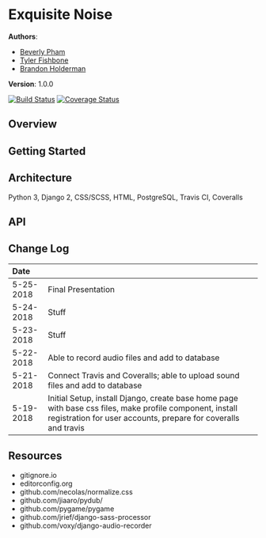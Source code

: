 # Exquisite Noise

**Authors**:
- [Beverly Pham](https://github.com/zarkle)
- [Tyler Fishbone](https://github.com/tyler-fishbone)
- [Brandon Holderman](https://github.com/brandonholderman)

**Version**: 1.0.0

[![Build Status](https://travis-ci.org/exquisite-noise/exquisite-noise.svg?branch=master)](https://travis-ci.org/exquisite-noise/exquisite-noise) [![Coverage Status](https://coveralls.io/repos/github/exquisite-noise/exquisite-noise/badge.svg?branch=master)](https://coveralls.io/github/exquisite-noise/exquisite-noise?branch=master)

## Overview
<!-- Provide a high level overview of what this application is and why you are building it, beyond the fact that it's an assignment for a Code Fellows 401 class. (i.e. What's your problem domain?) -->

## Getting Started
<!-- What are the steps that a user must take in order to build this app on their own machine and get it running? -->

## Architecture
<!-- Provide a detailed description of the application design. What technologies (languages, libraries, etc) you're using, and any other relevant design information. This is also an area which you can include any visuals; flow charts, example usage gifs, screen captures, etc.-->
Python 3, Django 2, CSS/SCSS, HTML, PostgreSQL, Travis CI, Coveralls

## API
<!-- Provide detailed instructions for your applications usage. This should include any methods or endpoints available to the user/client/developer. Each section should be formatted to provide clear syntax for usage, example calls including input data requirements and options, and example responses or return values. -->

## Change Log
<!-- Use this are to document the iterative changes made to your application as each feature is successfully implemented. Use time stamps. Here's an example:

01-01-2001 4:59pm - Added functionality to add and delete some things.
-->
| Date | |
|:--|:--|
| 5-25-2018 | Final Presentation |
| 5-24-2018 | Stuff |
| 5-23-2018 | Stuff |
| 5-22-2018 | Able to record audio files and add to database |
| 5-21-2018 | Connect Travis and Coveralls; able to upload sound files and add to database |
| 5-19-2018 | Initial Setup, install Django, create base home page with base css files, make profile component, install registration for user accounts, prepare for coveralls and travis |

## Resources
- gitignore.io
- editorconfig.org
- github.com/necolas/normalize.css
- github.com/jiaaro/pydub/
- github.com/pygame/pygame
- github.com/jrief/django-sass-processor
- github.com/voxy/django-audio-recorder
